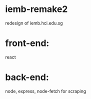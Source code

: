 # iemb-remake2
redesign of iemb.hci.edu.sg

# front-end:
react

# back-end:
node, express, node-fetch for scraping
